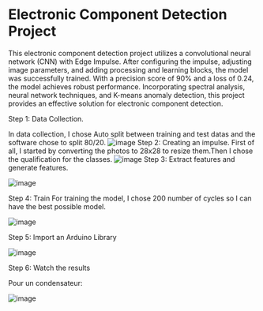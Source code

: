 # Electronic Component Detection Project

This electronic component detection project utilizes a convolutional neural network (CNN) with Edge Impulse. After configuring the impulse, adjusting image parameters, and adding processing and learning blocks, the model was successfully trained. With a precision score of 90% and a loss of 0.24, the model achieves robust performance. Incorporating spectral analysis, neural network techniques, and K-means anomaly detection, this project provides an effective solution for electronic component detection.

Step 1: Data Collection.

In data collection, I chose Auto split between training and test datas and the software chose to split 80/20. 
![image](https://github.com/saidg78/projet_4/assets/148437845/93bc8376-629c-49ab-a1e9-1b42e249e659)
Step 2: Creating an impulse. 
First of all, I started by converting the photos to 28x28 to resize them.Then I chose the qualification for the classes.
![image](https://github.com/saidg78/projet_4/assets/148437845/5c6afeaa-d798-4c2c-b4e5-ee428489ca78)
Step 3: Extract features and generate features.


![image](https://github.com/saidg78/projet_4/assets/148437845/c473d90a-c25f-4717-a81b-acd25f1599f0)

Step 4: Train
For training the model, I chose 200 number of cycles so I can have the best possible model.

![image](https://github.com/saidg78/projet_4/assets/148437845/ceb20c1f-6652-4975-85fc-13d3c128a698)

Step 5: Import an Arduino Library


![image](https://github.com/saidg78/projet_4/assets/148437845/3bffe175-a781-4ec3-9080-cd56201e323a)

Step 6: Watch the results


Pour un condensateur:

![image](https://github.com/saidg78/projet_4/assets/148437845/57ab6e07-390c-4279-9d0d-32d6793867d9)



